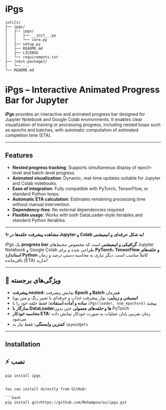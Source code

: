 # iPgs

```
iutils/
├── ipgs/
│   ├── ipgs/
│   │   ├── __init__.py
│   │   └── core.py
│   ├── setup.py
│   ├── README.md
│   ├── LICENSE
│   └── requirements.txt
├── [next-package]/
│   └── ...
└── README.md
```

# iPgs – Interactive Animated Progress Bar for Jupyter


**iPgs** provides an interactive and animated progress bar designed for Jupyter Notebook and Google Colab environments. It enables clear visualization of training or processing progress, including nested loops such as epochs and batches, with automatic computation of estimated completion time (ETA).

---

## Features

- **Nested progress tracking**: Supports simultaneous display of epoch-level and batch-level progress.  
- **Animated visualization**: Dynamic, real-time updates suitable for Jupyter and Colab notebooks.  
- **Ease of integration**: Fully compatible with PyTorch, TensorFlow, or standard Python loops.  
- **Automatic ETA calculation**: Estimates remaining processing time without manual intervention.  
- **Dependency-free**: No external dependencies required
- **Flexible usage**: Works with both DataLoader-style iterables and standard Python iterables.  

---




**✨ مشاهده پیشرفت حلقه‌ها در Jupyter و Colab به شکل حرفه‌ای و انیمیشنی!**

iPgs یک **progress bar گرافیکی و انیمیشنی** است که مخصوص محیط‌های Jupyter Notebook و Google Colab طراحی شده و برای **PyTorch، TensorFlow و حلقه‌های استاندارد Python** کاملاً مناسب است. دیگر نیازی به محاسبه دستی درصد و زمان باقی‌مانده (ETA) ندارید!

---

## 🚀 ویژگی‌های برجسته

- **پیشرفت nested:** نمایش پیشرفت **Epoch و Batch** همزمان  
- **انیمیشن و زیبایی:** نوار پیشرفت جذاب و حرفه‌ای با تغییر رنگ و متن پویا  
- **ساده و آماده استفاده:** فقط حلقه خود را با `iPgs(loader, num_epochs=5)` بپیچید  
- **سازگار با DataLoaderها و حلقه‌های معمولی** حتی بدون PyTorch  
- **محاسبه خودکار ETA:** زمان تقریبی پایان عملیات به صورت خودکار نمایش داده می‌شود  
- **کمترین وابستگی:** فقط نیاز به `ipywidgets`  

---

## Installation
## ⚡ نصب

```bash
pip install ipgs


You can install directly from GitHub:

```bash
pip install git+https://github.com/Mohampouraz/ipgs.git
```
